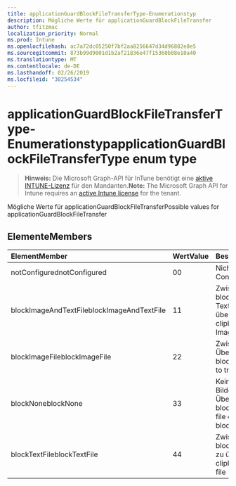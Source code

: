 ```yaml
---
title: applicationGuardBlockFileTransferType-Enumerationstyp
description: Mögliche Werte für applicationGuardBlockFileTransfer
author: tfitzmac
localization_priority: Normal
ms.prod: Intune
ms.openlocfilehash: ac7a72dc05250f7bf2aa8256647d34d96882e8e5
ms.sourcegitcommit: 873b99d9001d1b2af21836e47f15360b08e10a40
ms.translationtype: MT
ms.contentlocale: de-DE
ms.lasthandoff: 02/26/2019
ms.locfileid: "30254534"
---
```

# <a name="applicationguardblockfiletransfertype-enum-type"></a><span data-ttu-id="7a73f-103">applicationGuardBlockFileTransferType-Enumerationstyp</span><span class="sxs-lookup"><span data-stu-id="7a73f-103">applicationGuardBlockFileTransferType enum type</span></span>

> <span data-ttu-id="7a73f-104">**Hinweis:** Die Microsoft Graph-API für InTune benötigt eine [aktive INTUNE-Lizenz](https://go.microsoft.com/fwlink/?linkid=839381) für den Mandanten.</span><span class="sxs-lookup"><span data-stu-id="7a73f-104">**Note:** The Microsoft Graph API for Intune requires an [active Intune license](https://go.microsoft.com/fwlink/?linkid=839381) for the tenant.</span></span>

<span data-ttu-id="7a73f-105">Mögliche Werte für applicationGuardBlockFileTransfer</span><span class="sxs-lookup"><span data-stu-id="7a73f-105">Possible values for applicationGuardBlockFileTransfer</span></span>

## <a name="members"></a><span data-ttu-id="7a73f-106">Elemente</span><span class="sxs-lookup"><span data-stu-id="7a73f-106">Members</span></span>
|<span data-ttu-id="7a73f-107">Element</span><span class="sxs-lookup"><span data-stu-id="7a73f-107">Member</span></span>|<span data-ttu-id="7a73f-108">Wert</span><span class="sxs-lookup"><span data-stu-id="7a73f-108">Value</span></span>|<span data-ttu-id="7a73f-109">Beschreibung</span><span class="sxs-lookup"><span data-stu-id="7a73f-109">Description</span></span>|
|:---|:---|:---|
|<span data-ttu-id="7a73f-110">notConfigured</span><span class="sxs-lookup"><span data-stu-id="7a73f-110">notConfigured</span></span>|<span data-ttu-id="7a73f-111">0</span><span class="sxs-lookup"><span data-stu-id="7a73f-111">0</span></span>|<span data-ttu-id="7a73f-112">Nicht konfiguriert</span><span class="sxs-lookup"><span data-stu-id="7a73f-112">Not Configured</span></span>|
|<span data-ttu-id="7a73f-113">blockImageAndTextFile</span><span class="sxs-lookup"><span data-stu-id="7a73f-113">blockImageAndTextFile</span></span>|<span data-ttu-id="7a73f-114">1</span><span class="sxs-lookup"><span data-stu-id="7a73f-114">1</span></span>|<span data-ttu-id="7a73f-115">Zwischenablage blockieren, um Bild und Textdatei zu übertragen</span><span class="sxs-lookup"><span data-stu-id="7a73f-115">Block clipboard to transfer Image and Text file</span></span>|
|<span data-ttu-id="7a73f-116">blockImageFile</span><span class="sxs-lookup"><span data-stu-id="7a73f-116">blockImageFile</span></span>|<span data-ttu-id="7a73f-117">2</span><span class="sxs-lookup"><span data-stu-id="7a73f-117">2</span></span>|<span data-ttu-id="7a73f-118">Zwischenablage zum Übertragen der Bilddatei blockieren</span><span class="sxs-lookup"><span data-stu-id="7a73f-118">Block clipboard to transfer Image file</span></span>|
|<span data-ttu-id="7a73f-119">blockNone</span><span class="sxs-lookup"><span data-stu-id="7a73f-119">blockNone</span></span>|<span data-ttu-id="7a73f-120">3</span><span class="sxs-lookup"><span data-stu-id="7a73f-120">3</span></span>|<span data-ttu-id="7a73f-121">Keine Textdatei oder Bilddatei wird von der Übertragung blockiert</span><span class="sxs-lookup"><span data-stu-id="7a73f-121">Neither of text file or image file is blocked from transferring</span></span>|
|<span data-ttu-id="7a73f-122">blockTextFile</span><span class="sxs-lookup"><span data-stu-id="7a73f-122">blockTextFile</span></span>|<span data-ttu-id="7a73f-123">4</span><span class="sxs-lookup"><span data-stu-id="7a73f-123">4</span></span>|<span data-ttu-id="7a73f-124">Zwischenablage blockieren, um Textdatei zu übertragen</span><span class="sxs-lookup"><span data-stu-id="7a73f-124">Block clipboard to transfer Text file</span></span>|



